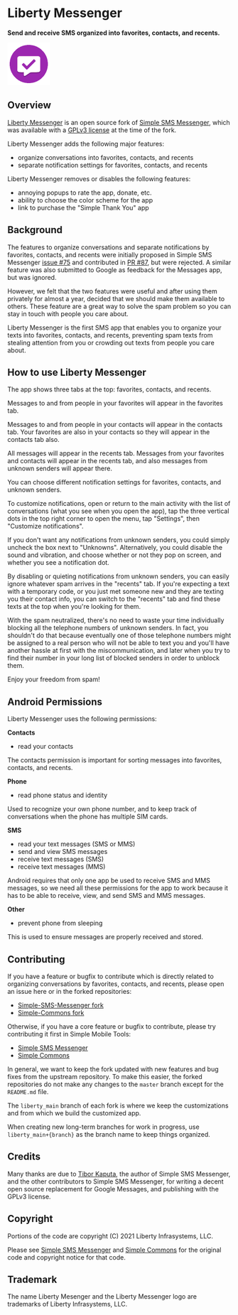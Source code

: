 # Liberty Messenger

**Send and receive SMS organized into favorites, contacts, and recents.**

<img alt="Logo" src="app_icon_96x96.png" width="96"/>

## Overview

[Liberty Messenger](https://github.com/libertyio/Simple-SMS-Messenger) is an open source fork of [Simple SMS Messenger](https://github.com/SimpleMobileTools/Simple-SMS-Messenger), which was available with a [GPLv3 license](https://www.gnu.org/licenses/gpl-3.0.html) at the time of the
fork.

Liberty Messenger adds the following major features:

* organize conversations into favorites, contacts, and recents
* separate notification settings for favorites, contacts, and recents

Liberty Messenger removes or disables the following features:

* annoying popups to rate the app, donate, etc.
* ability to choose the color scheme for the app
* link to purchase the "Simple Thank You" app

## Background

The features to organize conversations and separate notifications by favorites, contacts,
and recents were initially proposed in Simple SMS Messenger [issue #75](https://github.com/SimpleMobileTools/Simple-SMS-Messenger/issues/75)
and contributed in [PR #87](https://github.com/SimpleMobileTools/Simple-SMS-Messenger/pull/87),
but were rejected. A similar feature was also submitted to Google as feedback for the Messages
app, but was ignored.

However, we felt that the two features were useful and after using them privately for
almost a year, decided that we should make them available to others. These feature are
a great way to solve the spam problem so you can stay in touch with people you care about.

Liberty Messenger is the first SMS app that enables you to organize your texts into
favorites, contacts, and recents, preventing spam texts from stealing attention from you
or crowding out texts from people you care about.

## How to use Liberty Messenger

The app shows three tabs at the top: favorites, contacts, and recents.

Messages to and from people in your favorites will appear in the favorites tab.

Messages to and from people in your contacts will appear in the contacts tab.
Your favorites are also in your contacts so they will appear in the contacts tab also.

All messages will appear in the recents tab. Messages from your favorites and contacts
will appear in the recents tab, and also messages from unknown senders will appear there.

You can choose different notification settings for favorites, contacts, and unknown senders.

To customize notifications, open or return to the main activity with the list of conversations
(what you see when you open the app), tap the three vertical dots
in the top right corner to open the menu, tap "Settings", then "Customize notifications".

If you don't want any notifications from unknown senders, you could simply uncheck the box
next to "Unknowns". Alternatively, you could disable the sound and vibration, and choose
whether or not they pop on screen, and whether you see a notification dot.

By disabling or quieting notifications from unknown senders, you can easily ignore whatever
spam arrives in the "recents" tab. If you're expecting a text with a temporary code, or you
just met someone new and they are texting you their contact info, you can switch to the
"recents" tab and find these texts at the top when you're looking for them.

With the spam neutralized, there's no need to waste your time individually blocking all the
telephone numbers of unknown senders. In fact, you shouldn't do that because eventually one
of those telephone numbers might be assigned to a real person who will not be able to text you
and you'll have another hassle at first with the miscommunication, and later when you try
to find their number in your long list of blocked senders in order to unblock them.

Enjoy your freedom from spam!

## Android Permissions

Liberty Messenger uses the following permissions:

**Contacts**

* read your contacts

The contacts permission is important for sorting messages into favorites, contacts, and recents.

**Phone**

* read phone status and identity

Used to recognize your own phone number, and to keep track of conversations when the phone has
multiple SIM cards.

**SMS**

* read your text messages (SMS or MMS)
* send and view SMS messages
* receive text messages (SMS)
* receive text messages (MMS)

Android requires that only one app be used to receive SMS and MMS messages, so we need
all these permissions for the app to work because it has to be able to receive, view, and
send SMS and MMS messages.

**Other**

* prevent phone from sleeping

This is used to ensure messages are properly received and stored.

## Contributing

If you have a feature or bugfix to contribute which is directly related to organizing conversations
by favorites, contacts, and recents, please open an issue here or in the forked repositories:

* [Simple-SMS-Messenger fork](https://github.com/libertyio/Simple-SMS-Messenger)
* [Simple-Commons fork](https://github.com/libertyio/Simple-Commons)

Otherwise, if you have a core feature or bugfix to contribute, please try contributing it first in
Simple Mobile Tools:

* [Simple SMS Messenger](https://github.com/SimpleMobileTools/Simple-SMS-Messenger)
* [Simple Commons](https://github.com/SimpleMobileTools/Simple-Commons)

In general, we want to keep the fork updated with new features and bug fixes from the upstream
repository. To make this easier, the forked repositories do not make any changes to the `master` branch
except for the `README.md` file.

The `liberty_main` branch of each fork is where we keep the customizations and from which we build the customized app.

When creating new long-term branches for work in progress, use `liberty_main+{branch}` as the branch name
to keep things organized.

## Credits

Many thanks are due to [Tibor Kaputa](https://github.com/tibbi), the author of Simple SMS Messenger,
and the other contributors to Simple SMS Messenger,
for writing a decent open source replacement for Google Messages, and publishing with the GPLv3 license.

## Copyright

Portions of the code are copyright (C) 2021 Liberty Infrasystems, LLC.

Please see [Simple SMS Messenger](https://github.com/SimpleMobileTools/Simple-SMS-Messenger) and
[Simple Commons](https://github.com/SimpleMobileTools/Simple-Commons) for the original
code and copyright notice for that code.

## Trademark

The name Liberty Mesenger and the Liberty Messenger logo are trademarks of Liberty Infrasystems, LLC.
